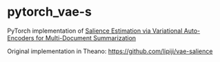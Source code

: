 # pytorch_vae-s
PyTorch implementation of [Salience Estimation via Variational Auto-Encoders  for Multi-Document Summarization](http://lipiji.com/docs/li2017salience.pdf)

Original implementation in Theano: https://github.com/lipiji/vae-salience
